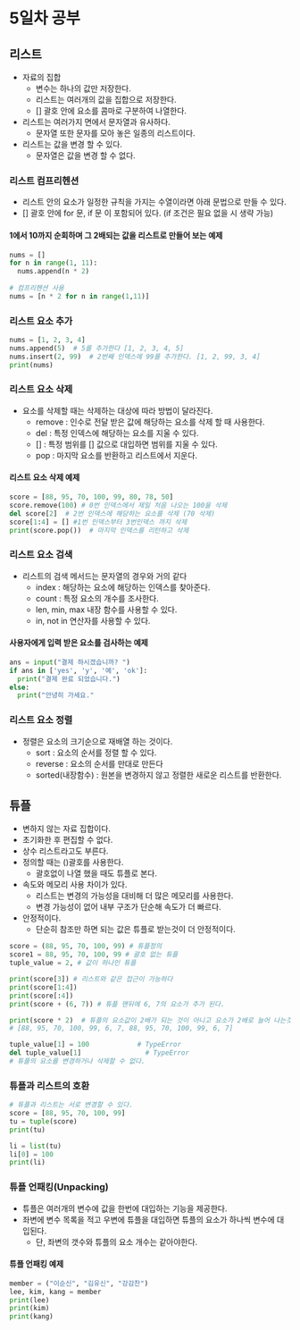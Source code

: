 # 5일차 공부

## 리스트
- 자료의 집합
  - 변수는 하나의 값만 저장한다.
  - 리스트는 여러개의 값을 집합으로 저장한다.
  - [] 괄호 안에 요소를 콤마로 구분하여 나열한다.
- 리스트는 여러가지 면에서 문자열과 유사하다.
  - 문자열 또한 문자를 모아 놓은 일종의 리스트이다.
- 리스트는 값을 변경 할 수 있다.
  - 문자열은 값을 변경 할 수 없다.
  
### 리스트 컴프리헨션
- 리스트 안의 요소가 일정한 규칙을 가지는 수열이라면 아래 문법으로 만들 수 있다.
- [] 괄호 안에 for 문, if 문 이 포함되어 있다. (if 조건은 필요 없을 시 생략 가능)

#### 1에서 10까지 순회하며 그 2배되는 값을 리스트로 만들어 보는 예제
```python
nums = []
for n in range(1, 11):
  nums.append(n * 2)
  
# 컴프리헨션 사용
nums = [n * 2 for n in range(1,11)]
```

### 리스트 요소 추가
```python
nums = [1, 2, 3, 4]
nums.append(5)  # 5를 추가한다 [1, 2, 3, 4, 5]
nums.insert(2, 99)  # 2번째 인덱스에 99를 추가한다. [1, 2, 99, 3, 4]
print(nums)
```

### 리스트 요소 삭제
- 요소를 삭제할 때는 삭제하는 대상에 따라 방법이 달라진다.
  - remove : 인수로 전달 받은 값에 해당하는 요소를 삭제 할 때 사용한다.
  - del : 특정 인덱스에 해당하는 요소를 지울 수 있다.
  - [] : 특정 범위를 [] 값으로 대입하면 범위를 지울 수 있다.
  - pop : 마지막 요소를 반환하고 리스트에서 지운다.
  
#### 리스트 요소 삭제 예제
```python
score = [88, 95, 70, 100, 99, 80, 78, 50]
score.remove(100) # 0번 인덱스에서 제일 처음 나오는 100을 삭제
del score[2]  # 2번 인덱스에 해당하는 요소를 삭제 (70 삭제)
score[1:4] = [] #1번 인덱스부터 3번인덱스 까지 삭제
print(score.pop())  # 마지막 인덱스를 리턴하고 삭제
```

### 리스트 요소 검색
- 리스트의 검색 메서드는 문자열의 경우와 거의 같다
  - index : 해당하는 요소에 해당하는 인덱스를 찾아준다.
  - count : 특정 요소의 개수를 조사한다.
  - len, min, max 내장 함수를 사용할 수 있다.
  - in, not in 연산자를 사용할 수 있다.
  
#### 사용자에게 입력 받은 요소를 검사하는 예제
```python
ans = input("결제 하시겠습니까? ") 
if ans in ['yes', 'y', '예', 'ok']:
  print("결제 완료 되었습니다.")
else:   
  print("안녕히 가세요."
```

### 리스트 요소 정렬
- 정렬은 요소의 크기순으로 재배열 하는 것이다.
  - sort : 요소의 순서를 정렬 할 수 있다.
  - reverse : 요소의 순서를 만대로 만든다
  - sorted(내장함수) : 원본을 변경하지 않고 정렬한 새로운 리스트를 반환한다.
  
  
## 튜플
- 변하지 않는 자료 집합이다.
- 초기화한 후 편집할 수 없다.
- 상수 리스트라고도 부른다.
- 정의할 때는 ()괄호를 사용한다.
  - 괄호없이 나열 했을 때도 튜플로 본다.
- 속도와 메모리 사용 차이가 있다.
  - 리스트는 변경의 가능성을 대비해 더 많은 메모리를 사용한다.
  - 변경 가능성이 없어 내부 구조가 단순해 속도가 더 빠르다.
- 안정적이다.
  - 단순히 참조만 하면 되는 값은 튜플로 받는것이 더 안정적이다.
  
```python
score = (88, 95, 70, 100, 99) # 튜플정의
score1 = 88, 95, 70, 100, 99 # 괄호 없는 튜플
tuple_value = 2, # 값이 하나인 튜플

print(score[3]) # 리스트와 같은 접근이 가능하다
print(score[1:4])
print(score[:4])
print(score + (6, 7)) # 튜플 맨뒤에 6, 7의 요소가 추가 된다.

print(score * 2)  # 튜플의 요소값이 2배가 되는 것이 아니고 요소가 2배로 늘어 나는것 
# [88, 95, 70, 100, 99, 6, 7, 88, 95, 70, 100, 99, 6, 7]

tuple_value[1] = 100            # TypeError 
del tuple_value[1]                # TypeError
# 튜플의 요소를 변경하거나 삭제할 수 없다.
```


### 튜플과 리스트의 호환
```python
# 튜플과 리스트는 서로 변경할 수 있다.
score = [88, 95, 70, 100, 99]
tu = tuple(score)
print(tu)

li = list(tu)
li[0] = 100
print(li)
```

### 튜플 언패킹(Unpacking)
- 튜플은 여러개의 변수에 값을 한번에 대입하는 기능을 제공한다.
- 좌변에 변수 목록을 적고 우변에 튜플을 대입하면 튜플의 요소가 하나씩 변수에 대입된다.
  - 단, 좌변의 갯수와 튜플의 요소 개수는 같아야한다.
  
#### 튜플 언패킹 예제
```python
member = ("이순신", "김유신", "강감찬")
lee, kim, kang = member 
print(lee)
print(kim) 
print(kang)
```
 
